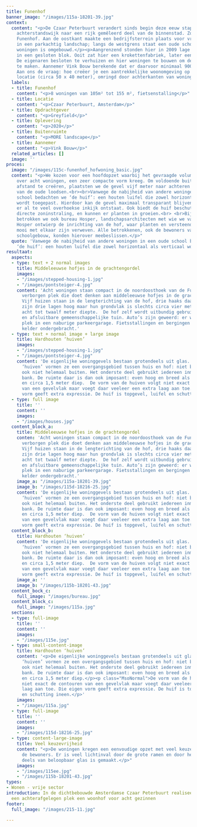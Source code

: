 ```yaml
---
title: Funenhof
banner_image: "/images/115a-18201-39.jpg"
context:
  content: "<p>De Czaar Peterbuurt verandert sinds begin deze eeuw stapsgewijs van
    achterstandswijk naar een rijk gemêleerd deel van de binnenstad. Zo ook de nieuwe
    Funenhof. Aan de oostkant maakte een bedrijfsterrein plaats voor vrijstaande woongebouwen
    in een parkachtig landschap; langs de westgrens staat een oude school die tot
    woningen is omgebouwd.</p><p>Aangrenzend stonden hier in 2009 lage loodsen, achterafgelegen
    in een gesloten blok. Ooit zat hier een krokettenfabriek, later een mediabedrijf.
    De eigenaren besloten te verhuizen en hier woningen te bouwen om de grond rendabel
    te maken. Aannemer Vink Bouw berekende dat er daarvoor minimaal 900 m2 nodig was.
    Aan ons de vraag: hoe creëer je een aantrekkelijke woonomgeving op zo’n kleine
    locatie (circa 50 x 40 meter), omringd door achterkanten van woningen?</p>"
  labels:
  - title: Funenhof
    content: "<p>8 woningen van 105m² tot 155 m², fietsenstalling</p>"
  - title: Locatie
    content: "<p>Czaar Peterbuurt, Amsterdam</p>"
  - title: Opdrachtgever
    content: "<p>Greyfield</p>"
  - title: Oplevering
    content: "<p>2020</p>"
  - title: Buitenruimte
    content: "<p>MORE landscape</p>"
  - title: Aannemer
    content: "<p>Vink Bouw</p>"
  related_articles: []
  image: ''
proces:
  image: "/images/115c-funenhof_hofwoning_basic.jpg"
  content: "<p>We kozen voor een hoofdopzet waarbij het gevraagde volume, verdeeld
    over acht woningen, een zeer compacte vorm kreeg. Om voldoende buitenruimte en
    afstand te creëren, plaatsten we de gevel vijf meter naar achteren ten opzichte
    van de oude loodsen.<br><br>Vanwege de nabijheid van andere woningen in een oude
    school bedachten we ‘de huif’: een houten luifel die zowel horizontaal als verticaal
    wordt toegepast. Hierdoor kan de gevel maximaal transparant blijven, zonder dat
    er al te veel overhoekse inkijk ontstaat. Ook biedt de huif beschutting tegen
    directe zoninstraling, en kunnen er planten in groeien.<br> <br>Bij ons ontwerp
    betrokken we ook bureau Hosper, landschapsarchitecten met wie we vaker samenwerken.
    Hosper ontwierp de inrichting van de hof, waar planten en versteende oppervlakten
    mooi met elkaar zijn verweven. Alle betrokkenen, ook de bewoners van het naastgelegen
    schoolgebouw, konden hierover meebeslissen.</p>"
  quote: 'Vanwege de nabijheid van andere woningen in een oude school bedachten we
    ‘de huif’: een houten luifel die zowel horizontaal als verticaal wordt toegepast. '
resultaat:
  aspects:
  - type: text + 2 normal images
    title: Middeleeuwse hofjes in de grachtengordel
    images:
    - "/images/stepped-housing-1.jpg"
    - "/images/pontsteiger-4.jpg"
    content: 'Acht woningen staan compact in de noordoosthoek van de Funenhof: een
      verborgen plek die doet denken aan middeleeuwse hofjes in de grachtengordel.
      Vijf huizen staan in de lengterichting van de hof, drie haaks daarop. Alle woningen
      zijn drie lagen hoog maar hun grondvlak is slechts circa vier meter breed, bij
      acht tot twaalf meter diepte.  De hof zelf wordt uitbundig gebruikt, als veilige
      en afsluitbare gemeenschappelijke tuin. Auto’s zijn geweerd: er was voldoende
      plek in een naburige parkeergarage. Fietsstallingen en bergingen zijn in een
      kelder ondergebracht.'
  - type: text + normal image + large image
    title: Hardhouten ‘huiven’
    images:
    - "/images/stepped-housing-1.jpg"
    - "/images/pontsteiger-4.jpg"
    content: 'De eigenlijke woninggevels bestaan grotendeels uit glas. De hardhouten
      ‘huiven’ vormen ze een overgangsgebied tussen huis en hof: niet binnen maar
      ook niet helemaal buiten. Het onderste deel gebruikt iedereen inmiddels als
      bank. De ruimte daar is dan ook imposant: even hoog en breed als de huizen,
      en circa 1,5 meter diep.  De vorm van de huiven volgt niet exact de contouren
      van een gevelvlak maar voegt daar veeleer een extra laag aan toe. Die eigen
      vorm geeft extra expressie. De huif is topgevel, luifel en schutting ineen.'
  - type: full image
    title: ''
    content: ''
    images:
    - "/images/houses.jpg"
  content_block_a:
    title: Middeleeuwse hofjes in de grachtengordel
    conten: 'Acht woningen staan compact in de noordoosthoek van de Funenhof: een
      verborgen plek die doet denken aan middeleeuwse hofjes in de grachtengordel.
      Vijf huizen staan in de lengterichting van de hof, drie haaks daarop. Alle woningen
      zijn drie lagen hoog maar hun grondvlak is slechts circa vier meter breed, bij
      acht tot twaalf meter diepte.  De hof zelf wordt uitbundig gebruikt, als veilige
      en afsluitbare gemeenschappelijke tuin. Auto’s zijn geweerd: er was voldoende
      plek in een naburige parkeergarage. Fietsstallingen en bergingen zijn in een
      kelder ondergebracht.'
    image_a: "/images/115a-18201-39.jpg"
    image_b: "/images/115d-18216-25.jpg"
    content: 'De eigenlijke woninggevels bestaan grotendeels uit glas. De hardhouten
      ‘huiven’ vormen ze een overgangsgebied tussen huis en hof: niet binnen maar
      ook niet helemaal buiten. Het onderste deel gebruikt iedereen inmiddels als
      bank. De ruimte daar is dan ook imposant: even hoog en breed als de huizen,
      en circa 1,5 meter diep.  De vorm van de huiven volgt niet exact de contouren
      van een gevelvlak maar voegt daar veeleer een extra laag aan toe. Die eigen
      vorm geeft extra expressie. De huif is topgevel, luifel en schutting ineen.'
  content_block_b:
    title: Hardhouten ‘huiven’
    content: 'De eigenlijke woninggevels bestaan grotendeels uit glas. De hardhouten
      ‘huiven’ vormen ze een overgangsgebied tussen huis en hof: niet binnen maar
      ook niet helemaal buiten. Het onderste deel gebruikt iedereen inmiddels als
      bank. De ruimte daar is dan ook imposant: even hoog en breed als de huizen,
      en circa 1,5 meter diep.  De vorm van de huiven volgt niet exact de contouren
      van een gevelvlak maar voegt daar veeleer een extra laag aan toe. Die eigen
      vorm geeft extra expressie. De huif is topgevel, luifel en schutting ineen.'
    image_a: ''
    image_b: "/images/115b-18201-43.jpg"
  content_bock_c:
    full_image: "/images/bureau.jpg"
  content_block_c:
    full_image: "/images/115a.jpg"
  sections:
  - type: full-image
    title: ''
    content: ''
    images:
    - "/images/115e.jpg"
  - type: small-content-image
    title: Hardhouten ‘huiven’
    content: '<p>De eigenlijke woninggevels bestaan grotendeels uit glas. De hardhouten
      ‘huiven’ vormen ze een overgangsgebied tussen huis en hof: niet binnen maar
      ook niet helemaal buiten. Het onderste deel gebruikt iedereen inmiddels als
      bank. De ruimte daar is dan ook imposant: even hoog en breed als de huizen,
      en circa 1,5 meter diep.</p><p class="MsoNormal">De vorm van de huiven volgt
      niet exact de contouren van een gevelvlak maar voegt daar veeleer een extra
      laag aan toe. Die eigen vorm geeft extra expressie. De huif is topgevel, luifel
      en schutting ineen.</p>'
    images:
    - "/images/115a.jpg"
  - type: full-image
    title: ''
    content: ''
    images:
    - "/images/115d-18216-25.jpg"
  - type: content-large-image
    title: Veel keuzevrijheid
    content: "<p>De woningen kregen een eenvoudige opzet met veel keuzevrijheid voor
      de bewoners. Er is veel lichtinval door de grote ramen en door het terras, dat
      deels van beloopbaar glas is gemaakt.</p>"
    images:
    - "/images/115ee.jpg"
    - "/images/115b-18201-43.jpg"
types:
- Wonen - vrije sector
introduction: In de dichtbebouwde Amsterdamse Czaar Peterbuurt realiseerden we op
  een achterafgelegen plek een woonhof voor acht gezinnen
footer:
  full_image: "/images/215-11.jpg"

---
```

